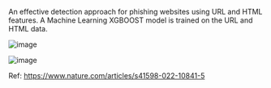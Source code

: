 An effective detection approach for phishing websites using URL and HTML features.
A Machine Learning XGBOOST model is trained on the URL and HTML data.

![image](https://github.com/2deva/Phishy/assets/111851690/086bd699-68bd-41a8-a129-aa4a703a307f)

![image](https://github.com/2deva/Phishy/assets/111851690/5b3c6a1e-2a73-4530-8409-9f505317dd59)

Ref:
https://www.nature.com/articles/s41598-022-10841-5
